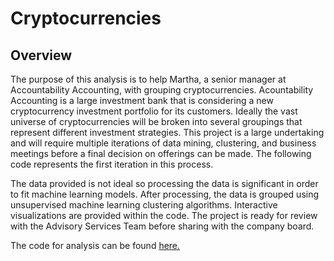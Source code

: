 # Cryptocurrencies

## Overview

The purpose of this analysis is to help Martha, a senior manager at Accountability Accounting, with grouping cryptocurrencies. Acountability Accounting is a large investment bank that is considering a new cryptocurrency investment portfolio for its customers. Ideally the vast universe of cryptocurrencies will be broken into several groupings that represent different investment strategies. This project is a large undertaking and will require multiple iterations of data mining, clustering, and business meetings before a final decision on offerings can be made. The following code represents the first iteration in this process. 

The data provided is not ideal so processing the data is significant in order to fit machine learning models. After processing, the data is grouped using unsupervised machine learning clustering algorithms. Interactive visualizations are provided within the code. The project is ready for review with the Advisory Services Team before sharing with the company board.

The code for analysis can be found [here.](challenge/crypto_clustering.ipynb)

